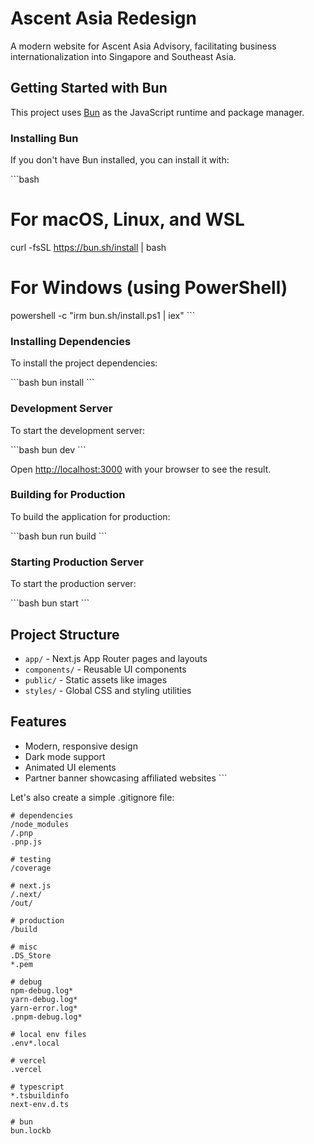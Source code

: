# Ascent Asia Redesign

A modern website for Ascent Asia Advisory, facilitating business internationalization into Singapore and Southeast Asia.

## Getting Started with Bun

This project uses [Bun](https://bun.sh) as the JavaScript runtime and package manager.

### Installing Bun

If you don't have Bun installed, you can install it with:

\`\`\`bash
# For macOS, Linux, and WSL
curl -fsSL https://bun.sh/install | bash

# For Windows (using PowerShell)
powershell -c "irm bun.sh/install.ps1 | iex"
\`\`\`

### Installing Dependencies

To install the project dependencies:

\`\`\`bash
bun install
\`\`\`

### Development Server

To start the development server:

\`\`\`bash
bun dev
\`\`\`

Open [http://localhost:3000](http://localhost:3000) with your browser to see the result.

### Building for Production

To build the application for production:

\`\`\`bash
bun run build
\`\`\`

### Starting Production Server

To start the production server:

\`\`\`bash
bun start
\`\`\`

## Project Structure

- `app/` - Next.js App Router pages and layouts
- `components/` - Reusable UI components
- `public/` - Static assets like images
- `styles/` - Global CSS and styling utilities

## Features

- Modern, responsive design
- Dark mode support
- Animated UI elements
- Partner banner showcasing affiliated websites
\`\`\`

Let's also create a simple .gitignore file:

```text file=".gitignore"
# dependencies
/node_modules
/.pnp
.pnp.js

# testing
/coverage

# next.js
/.next/
/out/

# production
/build

# misc
.DS_Store
*.pem

# debug
npm-debug.log*
yarn-debug.log*
yarn-error.log*
.pnpm-debug.log*

# local env files
.env*.local

# vercel
.vercel

# typescript
*.tsbuildinfo
next-env.d.ts

# bun
bun.lockb
